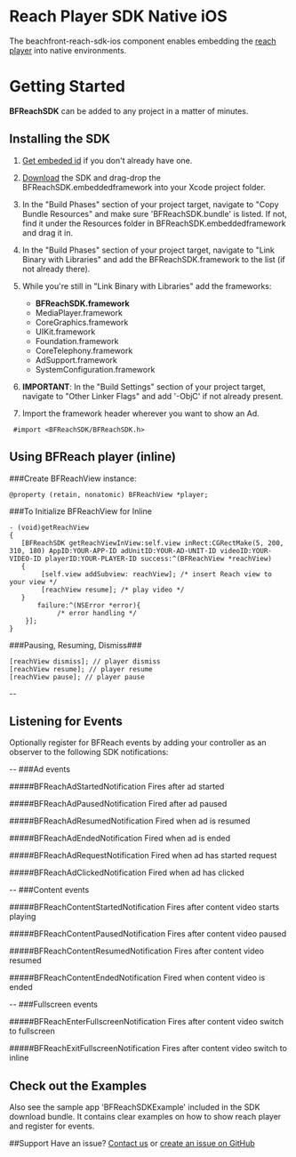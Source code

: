 Reach Player SDK Native iOS
=================

The beachfront-reach-sdk-ios component enables embedding the [reach player](http://beachfrontreach.com/) into native environments.


Getting Started
======

**BFReachSDK** can be added to any project in a matter of minutes.

## Installing the SDK

1. [Get embeded id](http://www.beachfrontreach.com/) if you don't already have one.
2. [Download](https://github.com/beachfront/beachfront-reach-sdk-ios) the SDK and drag-drop the BFReachSDK.embeddedframework into your Xcode project folder.
3. In the "Build Phases" section of your project target, navigate to "Copy Bundle Resources" and make sure 'BFReachSDK.bundle' is listed. If not, find it under the Resources folder in BFReachSDK.embeddedframework and drag it in.
4. In the "Build Phases" section of your project target, navigate to "Link Binary with Libraries" and add the BFReachSDK.framework to the list (if not already there).
5. While you're still in "Link Binary with Libraries" add the frameworks:
	- **BFReachSDK.framework**
	- MediaPlayer.framework
	- CoreGraphics.framework
	- UIKit.framework
	- Foundation.framework
	- CoreTelephony.framework
	- AdSupport.framework
	- SystemConfiguration.framework
6. **IMPORTANT**: In the "Build Settings" section of your project target, navigate to "Other Linker Flags" and add '-ObjC' if not already present.
  
7. Import the framework header wherever you want to show an Ad. 

```
 #import <BFReachSDK/BFReachSDK.h>
```


## Using BFReach player (inline)

###Create BFReachView instance:
```
@property (retain, nonatomic) BFReachView *player;
```

###To Initialize BFReachView for Inline
```
- (void)getReachView 
{
   [BFReachSDK getReachViewInView:self.view inRect:CGRectMake(5, 200, 310, 180) AppID:YOUR-APP-ID adUnitID:YOUR-AD-UNIT-ID videoID:YOUR-VIDEO-ID playerID:YOUR-PLAYER-ID success:^(BFReachView *reachView) 
   {     
   		[self.view addSubview: reachView]; /* insert Reach view to your view */
   		[reachView resume]; /* play video */
   } 
       failure:^(NSError *error){
         	/* error handling */ 
	}];
}

```

###Pausing, Resuming, Dismiss###


```objc
[reachView dismiss]; // player dismiss
[reachView resume]; // player resume
[reachView pause]; // player pause
```


--

## Listening for Events
Optionally register for BFReach events by adding your controller as an observer to the following SDK notifications:

--
###Ad events


#####BFReachAdStartedNotification
	Fires after ad started

#####BFReachAdPausedNotification
	Fired after ad paused

#####BFReachAdResumedNotification
    Fired when ad is resumed

#####BFReachAdEndedNotification
	Fired when ad is ended

#####BFReachAdRequestNotification
	Fired when ad has started request
	
#####BFReachAdClickedNotification
	Fired when ad has clicked
	
	
--
###Content events

#####BFReachContentStartedNotification
	Fires after content video starts playing
	
#####BFReachContentPausedNotification
	Fires after content video paused
	
#####BFReachContentResumedNotification
	Fires after content video resumed
	
#####BFReachContentEndedNotification
	Fired when content video is ended
	
--
###Fullscreen events

#####BFReachEnterFullscreenNotification
	Fires after content video switch to fullscreen
	
#####BFReachExitFullscreenNotification
	Fires after content video switch to inline


## Check out the Examples

Also see the sample app 'BFReachSDKExample' included in the SDK download bundle. It contains clear examples on how to show reach player and register for events. 


##Support 
Have an issue? [Contact us](mailto:viktor@beachfrontmedia.com) or [create an issue on GitHub](https://github.com/beachfront/beachfront-reach-sdk-ios/issues)
